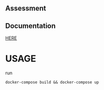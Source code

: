 ## Assessment

## Documentation
[HERE]()

# USAGE

run 
```shell
docker-compose build && docker-compose up
```